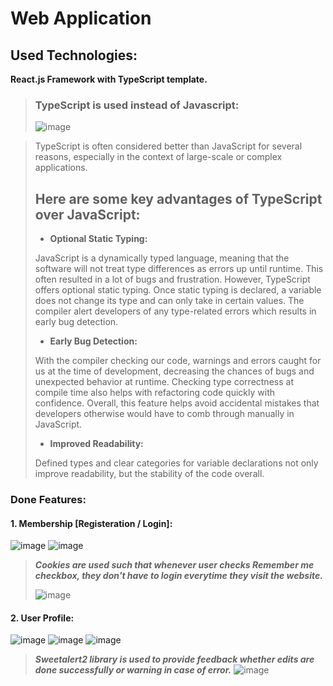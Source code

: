 # Web Application

## Used Technologies:
**React.js Framework with TypeScript template.**

> ### TypeScript is used instead of Javascript:
> ![image](https://github.com/meh-land/Dr_Reports/assets/79084467/f528c640-7ed3-42ea-84aa-d5006c01413e)

> TypeScript is often considered better than JavaScript for several reasons, especially in the context of large-scale or complex applications.
>
> Here are some key advantages of TypeScript over JavaScript:
> -----------------------------------------------------------
> * **Optional Static Typing:**
>
> JavaScript is a dynamically typed language, meaning that the software will not treat type differences as errors up until runtime.
> This often resulted in a lot of bugs and frustration. However, TypeScript offers optional static typing. Once static typing is declared,
> a variable does not change its type and can only take in certain values. The compiler alert developers of any type-related errors
> which results in early bug detection.
>
> * **Early Bug Detection:**
>
> With the compiler checking our code, warnings and errors caught for us at the time of development, decreasing the chances of bugs and
> unexpected behavior at runtime. Checking type correctness at compile time also helps with refactoring code quickly with confidence.
> Overall, this feature helps avoid accidental mistakes that developers otherwise would have to comb through manually in JavaScript.
>
> * **Improved Readability:**
>
> Defined types and clear categories for variable declarations not only improve readability, but the stability of the code overall.


### Done Features:
#### 1.  **Membership [Registeration / Login]:**
  ![image](https://github.com/meh-land/Dr_Reports/assets/79084467/9f321577-600d-4ae2-9b02-166456ab0269)
![image](https://github.com/meh-land/Dr_Reports/assets/79084467/6120d821-154b-4768-958a-da9849f1e850)

> ***Cookies are used such that whenever user checks **Remember me** checkbox, they don't have to login everytime they visit the website.***
>
>  ![image](https://github.com/meh-land/Dr_Reports/assets/79084467/124af93b-cfed-4d16-88f5-5a7140791619)


#### 2. **User Profile:**
   ![image](https://github.com/meh-land/Dr_Reports/assets/79084467/6f90dd14-6dbb-417c-83a9-b5fc38d55b93)
   ![image](https://github.com/meh-land/Dr_Reports/assets/79084467/23669768-9f21-4dee-91fe-298c1ded847b)
   ![image](https://github.com/meh-land/Dr_Reports/assets/79084467/7bce86f2-d8a0-477d-b3d4-46ea877fd790)
> ***Sweetalert2 library is used to provide feedback whether edits are done successfully or warning in case of error.***
   ![image](https://github.com/meh-land/Dr_Reports/assets/79084467/4fd01f71-bd97-410a-9d7c-77969a898eac)


